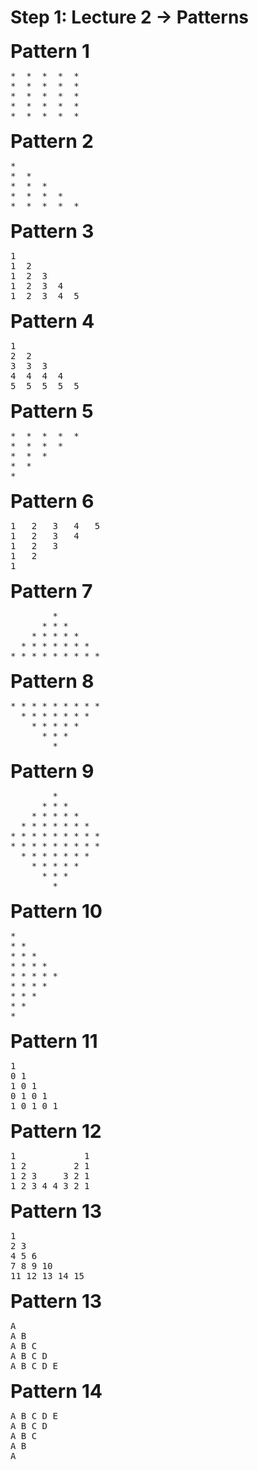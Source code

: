 # Step 1: Lecture 2 -> Patterns

<span style="font-size:30px;"><b>Pattern 1</b></span>
<pre>
*  *  *  *  *
*  *  *  *  *
*  *  *  *  *
*  *  *  *  *
*  *  *  *  *
</pre>

<span style="font-size:30px;"><b>Pattern 2</b></span>
<pre>
*
*  *
*  *  *
*  *  *  *
*  *  *  *  *
</pre>

<span style="font-size:30px;"><b>Pattern 3</b></span>
<pre>
1
1  2
1  2  3
1  2  3  4
1  2  3  4  5
</pre>

<span style="font-size:30px;"><b>Pattern 4</b></span>
<pre>
1
2  2
3  3  3
4  4  4  4
5  5  5  5  5
</pre>

<span style="font-size:30px;"><b>Pattern 5</b></span>
<pre>
*  *  *  *  *
*  *  *  *
*  *  *
*  *
*
</pre>

<span style="font-size:30px;"><b>Pattern 6</b></span>
<pre>
1   2   3   4   5
1   2   3   4
1   2   3
1   2
1
</pre>

<span style="font-size:30px;"><b>Pattern 7</b></span>
<pre>
        *
      * * * 
    * * * * * 
  * * * * * * *
* * * * * * * * *
</pre>

<span style="font-size:30px;"><b>Pattern 8</b></span>
<pre>
* * * * * * * * *
  * * * * * * *
    * * * * * 
      * * * 
        *
</pre>

<span style="font-size:30px;"><b>Pattern 9</b></span>
<pre>
        *
      * * * 
    * * * * *
  * * * * * * *
* * * * * * * * *
* * * * * * * * *
  * * * * * * *
    * * * * *
      * * *
        *
</pre>

<span style="font-size:30px;"><b>Pattern 10</b></span>
<pre>
*
* *
* * *
* * * *
* * * * *
* * * *
* * *
* *
*
</pre>

<span style="font-size:30px;"><b>Pattern 11</b></span>
<pre>
1
0 1
1 0 1
0 1 0 1
1 0 1 0 1
</pre>

<span style="font-size:30px;"><b>Pattern 12</b></span>
<pre>
1             1
1 2         2 1
1 2 3     3 2 1
1 2 3 4 4 3 2 1
</pre>

<span style="font-size:30px;"><b>Pattern 13</b></span>
<pre>
1
2 3
4 5 6
7 8 9 10
11 12 13 14 15
</pre>

<span style="font-size:30px;"><b>Pattern 13</b></span>
<pre>
A
A B
A B C
A B C D
A B C D E
</pre>

<span style="font-size:30px;"><b>Pattern 14</b></span>
<pre>
A B C D E
A B C D
A B C
A B
A
</pre>